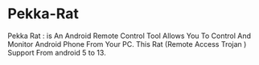 # Pekka-Rat
Pekka Rat : is An Android Remote Control Tool Allows You To Control And Monitor Android Phone From Your PC.  This Rat (Remote Access Trojan ) Support From android 5 to 13. 
